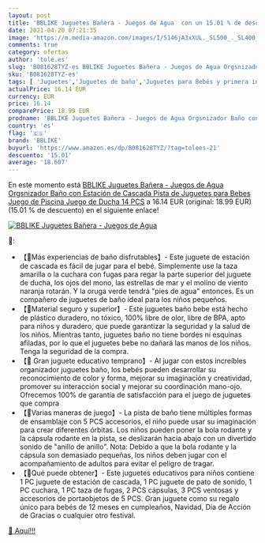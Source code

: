 ```yaml
---
layout: post
title: 'BBLIKE Juguetes Bañera - Juegos de Agua  con un 15.01 % de descuento'
date: 2021-04-20 07:21:35
image: 'https://m.media-amazon.com/images/I/5146jA3xXUL._SL500_._SL400_.jpg'
comments: true
category: ofertas
author: 'tole.es'
slug: 'B081628TYZ-es BBLIKE Juguetes Bañera - Juegos de Agua Orgsnizador Baño...'
sku: 'B081628TYZ-es'
tags: [ 'Juguetes','Juguetes de baño','Juguetes para Bebés y primera infancia','Juguetes y juegos','bblike','juguetes', ]
actualPrice: 16.14 EUR
currency: EUR
price: 16.14
comparePrice: 18.99 EUR
prodname: 'BBLIKE Juguetes Bañera - Juegos de Agua Orgsnizador Baño con Estación de Cascada Pista de Juguetes para Bebes  Juego de Piscina  Juego de Ducha 14 PCS'
country: 'es'
flag: '🇪🇸'
brand: 'BBLIKE'
buyurl: 'https://www.amazon.es/dp/B081628TYZ/?tag=tolees-21'
descuento: '15.01'
average: '18.607'
---
```


En este momento está [BBLIKE Juguetes Bañera - Juegos de Agua Orgsnizador Baño con Estación de Cascada Pista de Juguetes para Bebes  Juego de Piscina  Juego de Ducha 14 PCS](https://www.amazon.es/dp/B081628TYZ/?tag=tolees-21) a 16.14 EUR (original: 18.99 EUR) (15.01 %  de descuento) en el siguiente enlace!

[![BBLIKE Juguetes Bañera - Juegos de Agua ](https://m.media-amazon.com/images/I/5146jA3xXUL._SL500_._SL400_.jpg)](https://www.amazon.es/dp/B081628TYZ/?tag=tolees-21)

🔎:

- 【🐢Más experiencias de baño disfrutables】- Este juguete de estación de cascada es fácil de jugar para el bebé. Simplemente use la taza amarilla o la cuchara con fugas para regar la parte superior del juguete de ducha, los ojos del mono, las estrellas de mar y el molino de viento naranja rotarán. Y la oruga verde tendrá "pies de agua" entonces. Es un compañero de juguetes de baño ideal para los niños pequeños.
- 【🐬Material seguro y superior】- Este juguetes baño bebe está hecho de plástico duradero, no tóxico, 100% libre de olor, libre de BPA, apto para niños y duradero, que puede garantizar la seguridad y la salud de los niños. Mientras tanto, juguetes baño no tiene bordes ni esquinas afiladas, por lo que el juguetes bebe no dañará las manos de los niños. Tenga la seguridad de la compra.
- 【🐙 Gran juguete educativo temprano】- Al jugar con estos increíbles organizador juguetes baño, los bebés pueden desarrollar su reconocimiento de color y forma, mejorar su imaginación y creatividad, promover su interacción social y mejorar su coordinación mano-ojo. Ofrecemos 100% de garantía de satisfacción para el juego de juguetes que compra
- 【🐠Varias maneras de juego】- La pista de baño tiene múltiples formas de ensamblaje con 5 PCS accesorios, el niño puede usar su imaginación para crear diferentes órbitas. Los niños pueden poner la bola rodante y la cápsula rodante en la pista, se deslizarán hacia abajo con un divertido sonido de "anillo de anillo". Nota: Debido a que la bola rodante y la cápsula son demasiado pequeñas, los niños deben jugar con el acompañamiento de adultos para evitar el peligro de tragar.
- 【🐳Qué puede obtener】- Este juguetes educativos para niños contiene 1 PC juguete de estación de cascada, 1 PC juguete de pato de sonido, 1 PC cuchara, 1 PC taza de fugas, 2 PCS cápsulas, 3 PCS ventosas y accesorios de portaobjetos de 5 PCS. Gran juguete como su regalo único para bebés de 12 meses en cumpleaños, Navidad, Día de Acción de Gracias o cualquier otro festival.

[🛒 Aquí!!!](https://www.amazon.es/dp/B081628TYZ/?tag=tolees-21)
